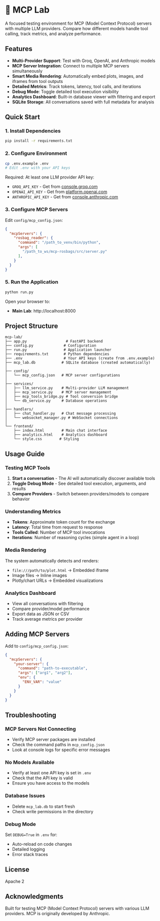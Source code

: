 # 🧪 MCP Lab

A focused testing environment for MCP (Model Context Protocol) servers with multiple LLM providers. Compare how different models handle tool calling, track metrics, and analyze performance.

## Features

- **Multi-Provider Support**: Test with Groq, OpenAI, and Anthropic models
- **MCP Server Integration**: Connect to multiple MCP servers simultaneously
- **Smart Media Rendering**: Automatically embed plots, images, and iframes from tool outputs
- **Detailed Metrics**: Track tokens, latency, tool calls, and iterations
- **Debug Mode**: Toggle detailed tool execution visibility
- **Analytics Dashboard**: Built-in database viewer with filtering and export
- **SQLite Storage**: All conversations saved with full metadata for analysis

## Quick Start

### 1. Install Dependencies

```bash
pip install -r requirements.txt
```

### 2. Configure Environment

```bash
cp .env.example .env
# Edit .env with your API keys
```

Required: At least one LLM provider API key:
- `GROQ_API_KEY` - Get from [console.groq.com](https://console.groq.com)
- `OPENAI_API_KEY` - Get from [platform.openai.com](https://platform.openai.com)
- `ANTHROPIC_API_KEY` - Get from [console.anthropic.com](https://console.anthropic.com)

### 3. Configure MCP Servers

Edit `config/mcp_config.json`:

```json
{
  "mcpServers": {
    "rosbag_reader": {
      "command": "/path_to_venv/bin/python",
      "args": [
        "/path_to_ws/mcp-rosbags/src/server.py"
      ],
    }
  }
}
```

### 5. Run the Application

```bash
python run.py
```

Open your browser to:
- **Main Lab**: http://localhost:8000

## Project Structure

```
mcp-lab/
├── app.py                  # FastAPI backend
├── config.py              # Configuration
├── run.py                 # Application launcher
├── requirements.txt       # Python dependencies
├── .env                   # Your API keys (create from .env.example)
├── mcp_lab.db            # SQLite database (created automatically)
│
├── config/
│   └── mcp_config.json   # MCP server configurations
│
├── services/
│   ├── llm_service.py    # Multi-provider LLM management
│   ├── mcp_service.py    # MCP server management
│   ├── mcp_tools_bridge.py # Tool conversion bridge
│   └── db_service.py     # Database operations
│
├── handlers/
│   ├── chat_handler.py   # Chat message processing
│   └── websocket_manager.py # WebSocket connections
│
└── frontend/
    ├── index.html        # Main chat interface
    ├── analytics.html    # Analytics dashboard
    └── style.css        # Styling
```

## Usage Guide

### Testing MCP Tools

1. **Start a conversation** - The AI will automatically discover available tools
2. **Toggle Debug Mode** - See detailed tool execution, arguments, and results
3. **Compare Providers** - Switch between providers/models to compare behavior

### Understanding Metrics

- **Tokens**: Approximate token count for the exchange
- **Latency**: Total time from request to response
- **Tools Called**: Number of MCP tool invocations
- **Iterations**: Number of reasoning cycles (simple agent in a loop)

### Media Rendering

The system automatically detects and renders:
- `file:///path/to/plot.html` → Embedded iframe
- Image files → Inline images
- Plotly/chart URLs → Embedded visualizations

### Analytics Dashboard

- View all conversations with filtering
- Compare provider/model performance
- Export data as JSON or CSV
- Track average metrics per provider

## Adding MCP Servers
Add to `config/mcp_config.json`:
```json
{
  "mcpServers": {
    "your-server": {
      "command": "path-to-executable",
      "args": ["arg1", "arg2"],
      "env": {
        "ENV_VAR": "value"
      }
    }
  }
}
```

## Troubleshooting

### MCP Servers Not Connecting
- Verify MCP server packages are installed
- Check the command paths in `mcp_config.json`
- Look at console logs for specific error messages

### No Models Available
- Verify at least one API key is set in `.env`
- Check that the API key is valid
- Ensure you have access to the models

### Database Issues
- Delete `mcp_lab.db` to start fresh
- Check write permissions in the directory


### Debug Mode

Set `DEBUG=True` in `.env` for:
- Auto-reload on code changes
- Detailed logging
- Error stack traces

## License

Apache 2


## Acknowledgments

Built for testing MCP (Model Context Protocol) servers with various LLM providers. MCP is originally developed by Anthropic.
